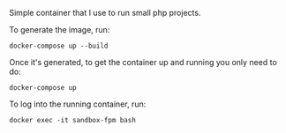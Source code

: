 Simple container that I use to run small php projects.

To generate the image, run:
```
docker-compose up --build
```

Once it's generated, to get the container up and running you only need to do:
```
docker-compose up
```

To log into the running container, run:
```
docker exec -it sandbox-fpm bash
```

